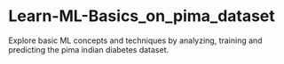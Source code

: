 # Learn-ML-Basics_on_pima_dataset
Explore basic ML concepts and techniques by analyzing, training and predicting the pima indian diabetes dataset.
